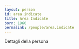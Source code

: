 ```yaml
---
layout: person
id: area.indicate
title: Area Indicate
born: 1960
permalink: /people/area.indicate
---
```


Dettagli della persona 
